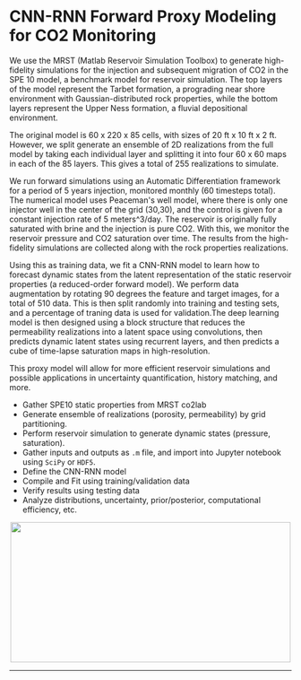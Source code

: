 # CNN-RNN Forward Proxy Modeling for CO2 Monitoring

We use the MRST (Matlab Reservoir Simulation Toolbox) to generate high-fidelity simulations for the injection and subsequent migration of CO2 in the SPE 10 model, a benchmark model for reservoir simulation. The top layers of the model represent the Tarbet formation, a prograding near shore environment with Gaussian-distributed rock properties, while the bottom layers represent the Upper Ness formation, a fluvial depositional environment.

The original model is 60 x 220 x 85 cells, with sizes of 20 ft x 10 ft x 2 ft. However, we split generate an ensemble of 2D realizations from the full model by taking each individual layer and splitting it into four 60 x 60 maps in each of the 85 layers. This gives a total of 255 realizations to simulate. 

We run forward simulations using an Automatic Differentiation framework for a period of 5 years injection, monitored monthly (60 timesteps total). The numerical model uses Peaceman's well model, where there is only one injector well in the center of the grid (30,30), and the control is given for a constant injection rate of 5 meters^3/day. The reservoir is originally fully saturated with brine and the injection is pure CO2. With this, we monitor the reservoir pressure and CO2 saturation over time. The results from the high-fidelity simulations are collected along with the rock properties realizations. 

Using this as training data, we fit a CNN-RNN model to learn how to forecast dynamic states from the latent representation of the static reservoir properties (a reduced-order forward model). We perform data augmentation by rotating 90 degrees the feature and target images, for a total of 510 data. This is then split randomly into training and testing sets, and a percentage of traning data is used for validation.The deep learning model is then designed using a block structure that reduces the permeability realizations into a latent space using convolutions, then predicts dynamic latent states using recurrent layers, and then predicts a cube of time-lapse saturation maps in high-resolution. 

This proxy model will allow for more efficient reservoir simulations and possible applications in uncertainty quantification, history matching, and more.

- Gather SPE10 static properties from MRST co2lab
- Generate ensemble of realizations (porosity, permeability) by grid partitioning.
- Perform reservoir simulation to generate dynamic states (pressure, saturation).
- Gather inputs and outputs as <code>.m</code> file, and import into Jupyter notebook using <code>SciPy</code> or <code>HDF5</code>.
- Define the CNN-RNN model
- Compile and Fit using training/validation data
- Verify results using testing data
- Analyze distributions, uncertainty, prior/posterior, computational efficiency, etc.

<p align="center">
  <img src="https://github.com/misaelmmorales/CNN-RNN-Proxy/blob/main/figures/cnn_rnn_architecture.png" width="500" height="250" >
</p>
  
***
